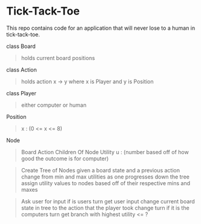 # Tick-Tack-Toe

This repo contains code for an application that will never lose to a human in tick-tack-toe.

class Board
> holds current board positions

class Action
> holds action x -> y where x is Player and y is Position

class Player
> either computer or human

Position 
> x : (0 <= x <= 8)

Node
> Board
> Action
> Children Of Node
> Utility u : (number based off of how good the outcome is for computer)

> Create Tree of Nodes given a board state and a previous action
> change from min and max utilities as one progresses down the tree
> assign utility values to nodes based off of their respective mins and maxes

> Ask user for input
> if is users turn
> get user input
> change current board state in tree to the action that the player took
> change turn
> if it is the computers turn
> get branch with highest utility <= ?
